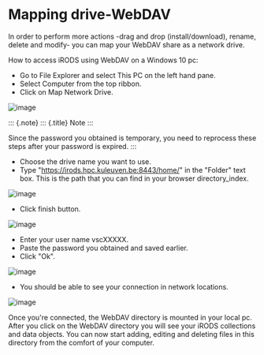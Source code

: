 # Mapping drive-WebDAV

In order to perform more actions -drag and drop (install/download),
rename, delete and modify- you can map your WebDAV share as a network
drive.

How to access iRODS using WebDAV on a Windows 10 pc:

-   Go to File Explorer and select This PC on the left hand pane.
-   Select Computer from the top ribbon.
-   Click on Map Network Drive.

![image](webdav/map1.png)

::: {.note}
::: {.title}
Note
:::

Since the password you obtained is temporary, you need to reprocess
these steps after your password is expired.
:::

-   Choose the drive name you want to use.
-   Type "<https://irods.hpc.kuleuven.be:8443/home/>" in the \"Folder\"
    text box. This is the path that you can find in your browser
    directory_index.

![image](webdav/map2.png)

-   Click finish button.

![image](webdav/map3.png)

-   Enter your user name vscXXXXX.
-   Paste the password you obtained and saved earlier.
-   Click "Ok".

![image](webdav/map4.png)

-   You should be able to see your connection in network locations.

![image](webdav/map5.png)

Once you\'re connected, the WebDAV directory is mounted in your local
pc. After you click on the WebDAV directory you will see your iRODS
collections and data objects. You can now start adding, editing and
deleting files in this directory from the comfort of your computer.
